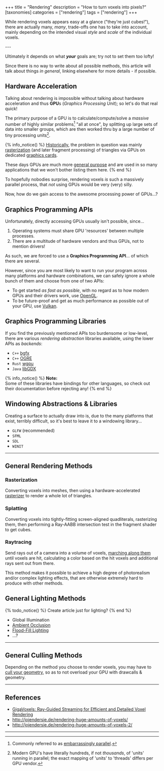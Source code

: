 +++
title = "Rendering"
description = "How to turn voxels into pixels?"
[taxonomies]
categories = ["rendering"]
tags = ["rendering"]
+++

While rendering voxels appears easy at a glance ("they're just cubes!"),
there are actually many, *many*, trade-offs one has to take into account,
mainly depending on the intended visual *style* and *scale* of the individual voxels.

<!-- more --> ---

Ultimately it depends on what ***your*** goals are; try not to set them too lofty!

Since there is no way to write about all possible methods, this article will talk about things *in general*, linking elsewhere for more details - if possible.

## Hardware Acceleration

Talking about rendering is impossible without talking about hardware acceleration
and thus **GPU**s (*Graphics&nbsp;Processing&nbsp;Unit*); so let's do that real quick!

The primary purpose of a GPU is to calculate/compute/solve a *massive* number of highly similar problems[^embarassinglyparallel] "all at once",
by splitting up large sets of data into smaller groups, which are then worked thru by a large number of tiny processing units[^gpumanycores].

{% info_notice() %}
[Historically](https://en.wikipedia.org/wiki/Graphics_processing_unit#History),
the problem in question was mainly [rasterization](https://en.wikipedia.org/wiki/Rasterisation)
(and later fragment processing) of triangles via GPUs on dedicated [graphics cards](https://en.wikipedia.org/wiki/Graphics_card).

These days GPUs are much more [general purpose](https://en.wikipedia.org/wiki/General-purpose_computing_on_graphics_processing_units)
and are used in so many applications that we won't bother listing them here.
{% end %}

To hopefully nobodies surprise, rendering voxels *is* such a massively parallel process, that *not* using GPUs would be very (very) silly.

Now, how do we gain access to the awesome processing power of GPUs...?

## Graphics Programming APIs

Unfortunately, directly accessing GPUs usually isn't possible, since...

1. Operating systems must share GPU 'resources' between multiple processes.
2. There are a multitude of hardware vendors and thus GPUs, not to mention drivers!

As such, we are forced to use a **Graphics&nbsp;Programming&nbsp;API**... of which there are several.

However, since you are most likely to want to run your program across many platforms and hardware combinations,
we can safely ignore a whole bunch of them and choose from one of two APIs:

- To get started *as fast as possible*, with no regard as to how modern GPUs and their drivers work,
  use [OpenGL](/wiki/opengl).
- To be future-proof and get as much performance as possible out of your GPU,
  use [Vulkan](/wiki/vulkan).

## Graphics Programming Libraries

If you find the previously mentioned APIs too burdensome or low-level,
there are various *rendering abstraction* libraries available,
using the lower APIs as *backends*:

- `C++` [bgfx](https://github.com/bkaradzic/bgfx)
- `C++` [OGRE](https://ogrecave.github.io/ogre/)
- `Rust` [wgpu](https://wgpu.rs/)
- `Java` [libGDX](https://libgdx.com/)

{% info_notice() %}
**Note:**  
Some of these libraries have bindings for other languages,
so check out their documentation before rejecting any!
{% end %}

## Windowing Abstractions & Libraries

Creating a surface to actually draw into is, due to the many platforms that exist,
terribly difficult, so it's best to leave it to a windowing library...

- `GLFW` (recommended)
- `SFML`
- `SDL`
- `WINIT`


---

## General Rendering Methods

### Rasterization

Converting voxels into meshes, then using a hardware-accelerated [rasterizer](https://en.wikipedia.org/wiki/Rasterisation)
to render a whole lot of triangles.

### Splatting

Converting voxels into tightly-fitting screen-aligned quadliterals, rasterizing them,
then performing a Ray-AABB intersection test in the fragment shader to get cubes.

### Raytracing

Send rays out of a camera into a volume of voxels, [marching along them](/wiki/raycasting) until voxels are hit,
calculating a color based on the hit voxels and additional rays sent out from there.

This method makes it possible to achieve a high degree of photorealism and/or complex lighting effects,
that are otherwise extremely hard to produce with other methods.

## General Lighting Methods

{% todo_notice() %} Create article just for lighting? {% end %}

- Global Illumination
- [Ambient Occlusion](https://0fps.net/2013/07/03/ambient-occlusion-for-minecraft-like-worlds/)
- [Flood-Fill Lighting](https://web.archive.org/web/20210429192404/https://www.seedofandromeda.com/blogs/29-fast-flood-fill-lighting-in-a-blocky-voxel-game-pt-1)
- ...?

---

## General Culling Methods

Depending on the method you choose to render voxels,
you may have to [cull your geometry](/wiki/culling),
so as to not overload your GPU with drawcalls & geometry.

---

## References

- [GigaVoxels: Ray-Guided Streaming for Efficient and Detailed Voxel Rendering](https://artis.inrialpes.fr/Publications/2009/CNLE09/)
- <http://jojendersie.de/rendering-huge-amounts-of-voxels/>
- <http://jojendersie.de/rendering-huge-amounts-of-voxels-2/>

---

[^embarassinglyparallel]: Commonly referred to as [embarrassingly parallel](https://en.wikipedia.org/wiki/Embarrassingly_parallel).

[^gpumanycores]: Modern GPU's have literally hundreds, if not *thousands*, of 'units' running in parallel; the exact mapping of 'units' to 'threads' differs per GPU vendor.
